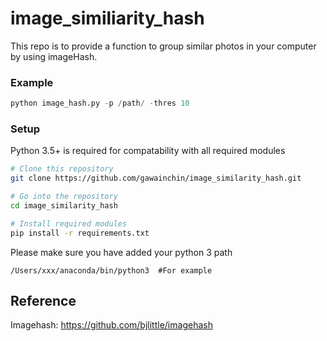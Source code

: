 # image_similiarity_hash

This repo is to provide a function to group similar photos in your computer by using imageHash.

### Example
```python
python image_hash.py -p /path/ -thres 10
```


### Setup

Python 3.5+ is required for compatability with all required modules

```bash
# Clone this repository
git clone https://github.com/gawainchin/image_similarity_hash.git

# Go into the repository
cd image_similarity_hash

# Install required modules
pip install -r requirements.txt
```
Please make sure you have added your python 3 path
```
/Users/xxx/anaconda/bin/python3  #For example
```

## Reference
Imagehash:  https://github.com/bjlittle/imagehash